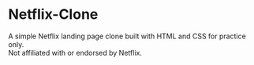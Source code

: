 # Netflix-Clone
A simple Netflix landing page clone built with HTML and CSS for practice only.
<br>
Not affiliated with or endorsed by Netflix.